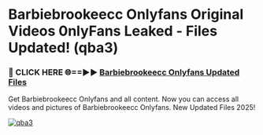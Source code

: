 # Barbiebrookeecc Onlyfans Original Videos 0nlyFans Leaked - Files Updated! (qba3)

<h3>🔴 CLICK HERE 🌐==►► <a href="https://tinyurl.com/ehrbuxhb" rel="nofollow">Barbiebrookeecc Onlyfans Updated Files</a></h3>

Get Barbiebrookeecc Onlyfans and all content. Now you can access all videos and pictures of Barbiebrookeecc Onlyfans. New Updated Files 2025!

[![qba3](https://i.imgur.com/lVYEuWS.gif)](https://tinyurl.com/ehrbuxhb)
